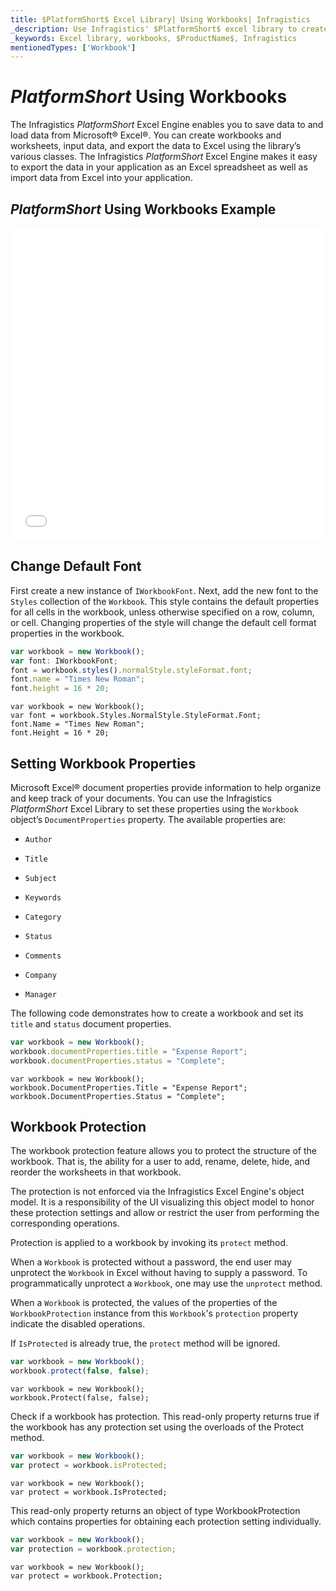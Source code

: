 ```yaml
---
title: $PlatformShort$ Excel Library| Using Workbooks| Infragistics
_description: Use Infragistics' $PlatformShort$ excel library to create workbooks and worksheets, input data and export the date to Microsoft® Excel. View $ProductName$ excel tutorials for more information!
_keywords: Excel library, workbooks, $ProductName$, Infragistics
mentionedTypes: ['Workbook']
---
```

# $PlatformShort$ Using Workbooks

The Infragistics $PlatformShort$ Excel Engine enables you to save data to and load data from Microsoft® Excel®. You can create workbooks and worksheets, input data, and export the data to Excel using the library’s various classes. The Infragistics $PlatformShort$ Excel Engine makes it easy to export the data in your application as an Excel spreadsheet as well as import data from Excel into your application.

## $PlatformShort$ Using Workbooks Example

<div class="sample-container loading" style="height: 500px">
    <iframe id="excel-library-overview-sample-iframe" src='{environment:dvDemosBaseUrl}/excel/excel-library-operations-on-workbooks' width="100%" height="100%" seamless frameBorder="0" onload="onXPlatSampleIframeContentLoaded(this);" alt="$PlatformShort$ Using Workbooks Example"></iframe>
</div>
<sample-button src="excel/excel-library/operations-on-workbooks"></sample-button>


<div class="divider--half"></div>

## Change Default Font

First create a new instance of `IWorkbookFont`. Next, add the new font to the `Styles` collection of the `Workbook`. This style contains the default properties for all cells in the workbook, unless otherwise specified on a row, column, or cell. Changing properties of the style will change the default cell format properties in the workbook.

```ts
var workbook = new Workbook();
var font: IWorkbookFont;
font = workbook.styles().normalStyle.styleFormat.font;
font.name = "Times New Roman";
font.height = 16 * 20;
```

```razor
var workbook = new Workbook();
var font = workbook.Styles.NormalStyle.StyleFormat.Font;
font.Name = "Times New Roman";
font.Height = 16 * 20;
```

## Setting Workbook Properties

Microsoft Excel® document properties provide information to help organize and keep track of your documents. You can use the Infragistics $PlatformShort$ Excel Library to set these properties using the `Workbook` object’s `DocumentProperties` property. The available properties are:

- `Author`

- `Title`

- `Subject`

- `Keywords`

- `Category`

- `Status`

- `Comments`

- `Company`

- `Manager`

The following code demonstrates how to create a workbook and set its `title` and `status` document properties.

```ts
var workbook = new Workbook();
workbook.documentProperties.title = "Expense Report";
workbook.documentProperties.status = "Complete";
```

```razor
var workbook = new Workbook();
workbook.DocumentProperties.Title = "Expense Report";
workbook.DocumentProperties.Status = "Complete";
```

## Workbook Protection

The workbook protection feature allows you to protect the structure of the workbook. That is, the ability for a user to add, rename, delete, hide, and reorder the worksheets in that workbook.

The protection is not enforced via the Infragistics Excel Engine's object model. It is a responsibility of the UI visualizing this object model to honor these protection settings and allow or restrict the user from performing the corresponding operations.

Protection is applied to a workbook by invoking its `protect` method.

When a `Workbook` is protected without a password, the end user may unprotect the `Workbook` in Excel without having to supply a password. To programmatically unprotect a `Workbook`, one may use the `unprotect` method.

When a `Workbook` is protected, the values of the properties of the `WorkbookProtection` instance from this `Workbook`'s `protection` property indicate the disabled operations.

If `IsProtected` is already true, the `protect` method will be ignored.

```ts
var workbook = new Workbook();
workbook.protect(false, false);
```

```razor
var workbook = new Workbook();
workbook.Protect(false, false);
```

Check if a workbook has protection. This read-only property returns true if the workbook has any protection set using the overloads of the Protect method.

```ts
var workbook = new Workbook();
var protect = workbook.isProtected;
```

```razor
var workbook = new Workbook();
var protect = workbook.IsProtected;
```

This read-only property returns an object of type WorkbookProtection which contains properties for obtaining each protection setting individually.

```ts
var workbook = new Workbook();
var protection = workbook.protection;
```

```razor
var workbook = new Workbook();
var protect = workbook.Protection;
```
